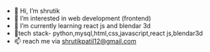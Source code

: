 - 👋 Hi, I’m shrutik 
- 👀 I’m interested in web development (frontend)
- 🌱 I’m currently learning react js and blendar 3d
- 👀tech stack- python,mysql,html,css,javascript,react js,blendar3d
- 📫 reach me via shrutikpatil12@gmail.com
  

